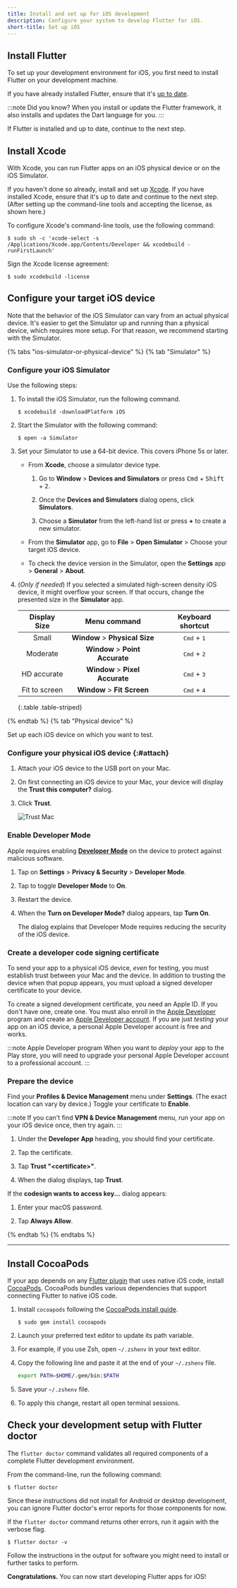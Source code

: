 ```yaml
---
title: Install and set up for iOS development
description: Configure your system to develop Flutter for iOS.
short-title: Set up iOS
---
```


## Install Flutter

To set up your development environment for iOS,
you first need to install Flutter on your
development machine.

If you have already installed Flutter,
ensure that it's [up to date][].

:::note Did you know?
When you install or update the Flutter framework,
it also installs and updates the Dart language for you.
:::

If Flutter is installed and up to date,
continue to the next step.

[up to date]: /install/upgrade

## Install Xcode

With Xcode, you can run Flutter apps on
an iOS physical device or on the iOS Simulator.

If you haven't done so already,
install and set up [Xcode][].
If you have installed Xcode, ensure that
it's up to date and continue to the next step.
(After setting up the command-line tools
and accepting the license, as shown here.)

[Xcode]: https://developer.apple.com/xcode/

To configure Xcode's command-line tools,
use the following command:

```console
$ sudo sh -c 'xcode-select -s /Applications/Xcode.app/Contents/Developer && xcodebuild -runFirstLaunch'
```

Sign the Xcode license agreement:

```console
$ sudo xcodebuild -license
```

## Configure your target iOS device

Note that the behavior of the iOS Simulator can vary
from an actual physical device. It's easier to get
the Simulator up and running than a physical device,
which requires more setup.
For that reason, we recommend starting with the Simulator.

{% tabs "ios-simulator-or-physical-device" %}
{% tab "Simulator" %}

### Configure your iOS Simulator

Use the following steps:

1. To install the iOS Simulator, run the following command.

    ```console
    $ xcodebuild -downloadPlatform iOS
    ```

1. Start the Simulator with the following command:

    ```console
    $ open -a Simulator
    ```

1. Set your Simulator to use a 64-bit device.
   This covers iPhone 5s or later.

   * From **Xcode**, choose a simulator device type.

     1. Go to **Window** <span aria-label="and then">></span>
        **Devices and Simulators** or press
        <kbd>Cmd</kbd> + <kbd>Shift</kbd> + <kbd>2</kbd>.

     2. Once the **Devices and Simulators** dialog opens,
        click **Simulators**.

     3. Choose a **Simulator** from the left-hand list or
        press **+** to create a new simulator.

   * From the **Simulator** app, go to
     **File** <span aria-label="and then">></span>
     **Open Simulator** <span aria-label="and then">></span>
     Choose your target iOS device.

   * To check the device version in the Simulator,
     open the **Settings** app <span aria-label="and then">></span>
     **General** <span aria-label="and then">></span>
     **About**.

1. (_Only if needed_) If you selected a simulated
   high-screen density iOS device,
   it might overflow your screen. If that occurs,
   change the presented size in the **Simulator** app.

    | **Display Size**  |                          **Menu command**                          |     **Keyboard shortcut**     |
    |:-----------------:|:------------------------------------------------------------------:|:-----------------------------:|
    | Small             | **Window** <span aria-label="and then">></span> **Physical Size**  | <kbd>Cmd</kbd> + <kbd>1</kbd> |
    | Moderate          | **Window** <span aria-label="and then">></span> **Point Accurate** | <kbd>Cmd</kbd> + <kbd>2</kbd> |
    | HD accurate       | **Window** <span aria-label="and then">></span> **Pixel Accurate** | <kbd>Cmd</kbd> + <kbd>3</kbd> |
    | Fit to screen     | **Window** <span aria-label="and then">></span> **Fit Screen**     | <kbd>Cmd</kbd> + <kbd>4</kbd> |
    
    {:.table .table-striped}

{% endtab %}
{% tab "Physical device" %}

Set up each iOS device on which you want to test.

### Configure your physical iOS device {:#attach}

1. Attach your iOS device to the USB port on your Mac.

1. On first connecting an iOS device to your Mac,
   your device will display the **Trust this computer?** dialog.

1. Click **Trust**.

   ![Trust Mac][]

### Enable Developer Mode

Apple requires enabling **[Developer Mode][]**
on the device to protect against malicious software.

1. Tap on **Settings** <span aria-label="and then">></span>
   **Privacy & Security** <span aria-label="and then">></span>
   **Developer Mode**.

1. Tap to toggle **Developer Mode** to **On**.

1. Restart the device.

1. When the **Turn on Developer Mode?** dialog appears,
   tap **Turn On**.

   The dialog explains that Developer Mode requires reducing
   the security of the iOS device.

### Create a developer code signing certificate

To send your app to a physical iOS device,
_even_ for testing, you must establish trust
between your Mac and the device.
In addition to trusting the device when that
popup appears, you must upload a signed
developer certificate to your device.

To create a signed development certificate,
you need an Apple ID.
If you don't have one, create one.
You must also enroll in the [Apple Developer][] program
and create an [Apple Developer account][]. If you
are just _testing_ your app on an iOS device,
a personal Apple Developer account is free and works.

:::note Apple Developer program
When you want to _deploy_ your app to the
Play store, you will need to upgrade your
personal Apple Developer account to
a professional account.
:::

### Prepare the device

Find your **Profiles & Device Management** menu under
**Settings**. (The exact location can vary by device.)
Toggle your certificate to **Enable**.

:::note
If you can't find **VPN & Device Management** menu,
run your app on your iOS device once, then try again.
:::

1. Under the **Developer App** heading,
   you should find your certificate.

1. Tap the certificate.

1. Tap **Trust "&lt;certificate&gt;"**.

1. When the dialog displays, tap **Trust**.

If the **codesign wants to access key...** dialog appears:

1. Enter your macOS password.

1. Tap **Always Allow**.

[Trust Mac]: /assets/images/docs/setup/trust-computer.png
[Developer Mode]: {{site.apple-dev}}/documentation/xcode/enabling-developer-mode-on-a-device
[Apple Developer]: {{site.apple-dev}}/programs/
[Apple Developer account]: {{site.apple-dev}}/account

{% endtab %}
{% endtabs %}

---

## Install CocoaPods

If your app depends on any [Flutter plugin][]
that uses native iOS code,
install [CocoaPods][cocoapods].
CocoaPods bundles various dependencies that
support connecting Flutter to native iOS code.

1. Install `cocoapods` following the
   [CocoaPods install guide][cocoapods].

   ```console
   $ sudo gem install cocoapods
   ```

1. Launch your preferred text editor to update its path variable.

1. For example, if you use Zsh, open `~/.zshenv` in your text editor.

1. Copy the following line and paste it at the end of your `~/.zshenv` file.

   ```bash
   export PATH=$HOME/.gem/bin:$PATH
   ```

1. Save your `~/.zshenv` file.

1. To apply this change, restart all open terminal sessions.

[cocoapods]: https://guides.cocoapods.org/using/getting-started.html#installation
[Flutter plugin]: /packages-and-plugins/developing-packages#types

## Check your development setup with Flutter doctor

The `flutter doctor` command validates all required components of a
complete Flutter development environment.

From the command-line, run the following command:

   ```console
   $ flutter doctor
   ```

Since these instructions did not install for Android
or desktop development, you can ignore Flutter doctor's
error reports for those components for now.

If the `flutter doctor` command returns other errors,
run it again with the verbose flag.

```console
$ flutter doctor -v
```

Follow the instructions in the output for software
you might need to install or further tasks to perform.

**Congratulations.**
You can now start developing Flutter apps for iOS!
